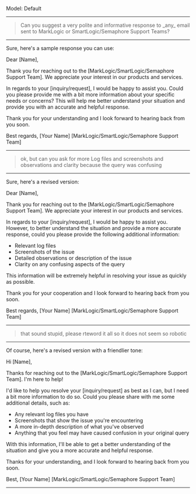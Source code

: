 Model: Default

---

> Can you suggest a very polite and informative response to \_any\_ email sent to MarkLogic or SmartLogic/Semaphore Support Teams?

---

Sure, here's a sample response you can use:

Dear \[Name\],

Thank you for reaching out to the \[MarkLogic/SmartLogic/Semaphore Support Team\]. We appreciate your interest in our products and services.

In regards to your \[inquiry/request\], I would be happy to assist you. Could you please provide me with a bit more information about your specific needs or concerns? This will help me better understand your situation and provide you with an accurate and helpful response.

Thank you for your understanding and I look forward to hearing back from you soon.

Best regards, \[Your Name\] \[MarkLogic/SmartLogic/Semaphore Support Team\]

---

> ok, but can you ask for more Log files and screenshots and observations and clarity because the query was confusing

---

Sure, here's a revised version:

Dear \[Name\],

Thank you for reaching out to the \[MarkLogic/SmartLogic/Semaphore Support Team\]. We appreciate your interest in our products and services.

In regards to your \[inquiry/request\], I would be happy to assist you. However, to better understand the situation and provide a more accurate response, could you please provide the following additional information:

*   Relevant log files
*   Screenshots of the issue
*   Detailed observations or description of the issue
*   Clarity on any confusing aspects of the query

This information will be extremely helpful in resolving your issue as quickly as possible.

Thank you for your cooperation and I look forward to hearing back from you soon.

Best regards, \[Your Name\] \[MarkLogic/SmartLogic/Semaphore Support Team\]

---

> that sound stupid, please rteword it all so it does not seem so robotic

---

Of course, here's a revised version with a friendlier tone:

Hi \[Name\],

Thanks for reaching out to the \[MarkLogic/SmartLogic/Semaphore Support Team\]. I'm here to help!

I'd like to help you resolve your \[inquiry/request\] as best as I can, but I need a bit more information to do so. Could you please share with me some additional details, such as:

*   Any relevant log files you have
*   Screenshots that show the issue you're encountering
*   A more in-depth description of what you've observed
*   Anything that you feel may have caused confusion in your original query

With this information, I'll be able to get a better understanding of the situation and give you a more accurate and helpful response.

Thanks for your understanding, and I look forward to hearing back from you soon.

Best, \[Your Name\] \[MarkLogic/SmartLogic/Semaphore Support Team\]

---